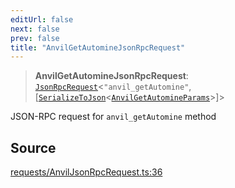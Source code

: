 ```yaml
---
editUrl: false
next: false
prev: false
title: "AnvilGetAutomineJsonRpcRequest"
---
```


> **AnvilGetAutomineJsonRpcRequest**: [`JsonRpcRequest`](/reference/tevm/jsonrpc/type-aliases/jsonrpcrequest/)\<`"anvil_getAutomine"`, [[`SerializeToJson`](/reference/tevm/procedures-types/type-aliases/serializetojson/)\<[`AnvilGetAutomineParams`](/reference/tevm/actions-types/type-aliases/anvilgetautomineparams/)\>]\>

JSON-RPC request for `anvil_getAutomine` method

## Source

[requests/AnvilJsonRpcRequest.ts:36](https://github.com/evmts/tevm-monorepo/blob/main/packages/procedures-types/src/requests/AnvilJsonRpcRequest.ts#L36)
